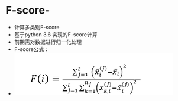 # F-score-
- 计算多类别F-score
- 基于python 3.6 实现的F-score计算
- 前期需对数据进行归一化处理
- F-score公式：
- ![image](https://github.com/hongdajun/F-score-/blob/master/F-score.png)
